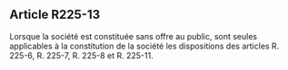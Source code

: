 Article R225-13
----
Lorsque la société est constituée sans offre au public, sont seules applicables
à la constitution de la société les dispositions des articles R. 225-6, R.
225-7, R. 225-8 et R. 225-11.
